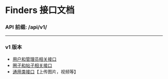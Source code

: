 # Finders 接口文档

### API 前缀: /api/v1/

---

### v1 版本

- [用户和管理员相关接口](v1/user_admin.md)
- [圈子和帖子相关接口](v1/community_activity.md)
- [通用类接口](v1/media.md)【上传图片，视频等】
